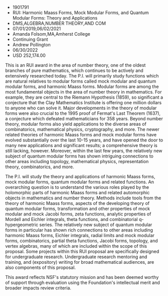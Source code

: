 
* 1901791
* RUI: Harmonic Maass Forms, Mock Modular Forms, and Quantum Modular Forms: Theory and Applications
* DMS,ALGEBRA,NUMBER THEORY,AND COM
* 07/01/2019,06/02/2021
* Amanda Folsom,MA,Amherst College
* Continuing Grant
* Andrew Pollington
* 06/30/2022
* USD 252,174.00

This is an RUI award in the area of number theory, one of the oldest branches of
pure mathematics, which continues to be actively and extensively researched
today. The P.I. will primarily study functions which are natural relatives to
modular forms called mock modular and quantum modular forms, and harmonic Maass
forms. Modular forms are among the most fundamental objects in the area of
number theory in mathematics. For example, they are central to the Riemann
Hypothesis (1859), so significant a conjecture that the Clay Mathematics
Institute is offering one million dollars to anyone who can solve it. Major
developments in the theory of modular forms were also crucial to the 1995 proof
of Fermat's Last Theorem (1637), a conjecture which defeated mathematicians for
358 years. Beyond number theory, modular forms also yield applications to the
diverse areas of combinatorics, mathematical physics, cryptography, and more.
The newer related theories of harmonic Maass forms and mock modular forms have
evolved substantially over the last 10-15 years, and have opened the door to
many new applications and significant results; a comprehensive theory is still
lacking, however. Moreover, within the last few years, the relatively new
subject of quantum modular forms has shown intriguing connections to other areas
including topology, mathematical physics, representation theory, combinatorics,
and more.

The P.I. will study the theory and applications of harmonic Maass forms, mock
modular forms, quantum modular forms and related functions. An overarching
question is to understand the various roles played by the holomorphic parts of
harmonic Maass forms and related automorphic objects in mathematics and number
theory. Methods include tools from the theory of harmonic Maass forms, aspects
of the developing theory of quantum modular forms, transformation and other
properties of mock modular and mock Jacobi forms, zeta functions, analytic
properties of Mordell and Eichler integrals, theta functions, and combinatorial
q-hypergeometric series. The relatively new subject of quantum modular forms in
particular has shown rich connections to other areas including harmonic Maass
forms, Eichler integrals, radial limits and mock modular forms, combinatorics,
partial theta functions, Jacobi forms, topology, and vertex algebras, many of
which are included within the scope of this proposal. Some projects within this
RUI proposal are specifically designed for undergraduate research. Undergraduate
research mentoring and training, and (expository) writing for broad mathematical
audiences, are also components of this proposal.

This award reflects NSF's statutory mission and has been deemed worthy of
support through evaluation using the Foundation's intellectual merit and broader
impacts review criteria.
